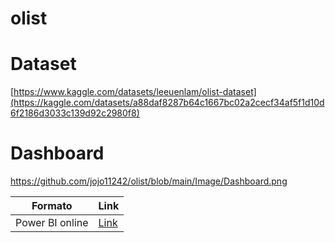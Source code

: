 # olist

# Dataset
[https://www.kaggle.com/datasets/leeuenlam/olist-dataset](https://kaggle.com/datasets/a88daf8287b64c1667bc02a2cecf34af5f1d10d6f2186d3033c139d92c2980f8)

# Dashboard
https://github.com/jojo11242/olist/blob/main/Image/Dashboard.png


| Formato | Link |
|--|--|
|Power BI online|[Link](https://app.powerbi.com/links/IwbMqUzzUl?ctid=00229389-3db6-47a5-8119-2365a795a6ee&pbi_source=linkShare)|
